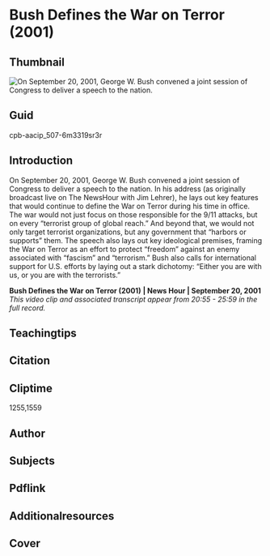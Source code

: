 # Bush Defines the War on Terror (2001)

## Thumbnail

![On September 20, 2001, George W. Bush convened a joint session of Congress to deliver a speech to the nation.](https://s3.amazonaws.com/americanarchive.org/primary_source_sets/5_War_On_Terror.jpg "On September 20, 2001, George W. Bush convened a joint session of Congress to deliver a speech to the nation.")


## Guid
cpb-aacip_507-6m3319sr3r

## Introduction

On September 20, 2001, George W. Bush convened a joint session of Congress to deliver a speech to the nation. In his address (as originally broadcast live on The NewsHour with Jim Lehrer), he lays out key features that would continue to define the War on Terror during his time in office. The war would not just focus on those responsible for the 9/11 attacks, but on every “terrorist group of global reach.” And beyond that, we would not only target terrorist organizations, but any government that “harbors or supports” them. The speech also lays out key ideological premises, framing the War on Terror as an effort to protect “freedom” against an enemy associated with “fascism” and “terrorism.” Bush also calls for international support for U.S. efforts by laying out a stark dichotomy: “Either you are with us, or you are with the terrorists.” 


<b>Bush Defines the War on Terror (2001)</b>
<b>| News Hour | September 20, 2001</b>
<i>This video clip and associated transcript appear from 20:55 - 25:59 in the full record.</i>

## Teachingtips

## Citation

## Cliptime

1255,1559

## Author
## Subjects
## Pdflink
## Additionalresources
## Cover

